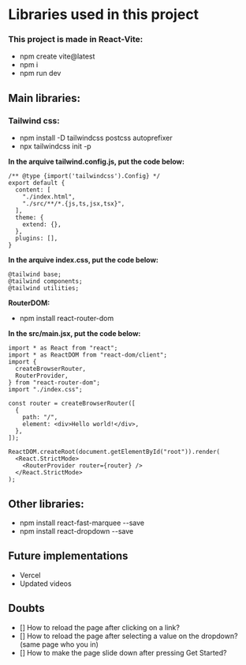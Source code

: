 # Libraries used in this project

### This project is made in React-Vite:
- npm create vite@latest
- npm i
- npm run dev

## Main libraries:

### Tailwind css:
- npm install -D tailwindcss postcss autoprefixer
- npx tailwindcss init -p

**In the arquive tailwind.config.js, put the code below:**

```
/** @type {import('tailwindcss').Config} */
export default {
  content: [
    "./index.html",
    "./src/**/*.{js,ts,jsx,tsx}",
  ],
  theme: {
    extend: {},
  },
  plugins: [],
}
```

**In the arquive index.css, put the code below:**

```
@tailwind base;
@tailwind components;
@tailwind utilities;
```

**RouterDOM:**
- npm install react-router-dom

**In the src/main.jsx, put the code below:**

```
import * as React from "react";
import * as ReactDOM from "react-dom/client";
import {
  createBrowserRouter,
  RouterProvider,
} from "react-router-dom";
import "./index.css";

const router = createBrowserRouter([
  {
    path: "/",
    element: <div>Hello world!</div>,
  },
]);

ReactDOM.createRoot(document.getElementById("root")).render(
  <React.StrictMode>
    <RouterProvider router={router} />
  </React.StrictMode>
);
```

## Other libraries:
- npm install react-fast-marquee --save
- npm install react-dropdown  --save

## Future implementations
- Vercel
- Updated videos

## Doubts
- [] How to reload the page after clicking on a link?
- [] How to reload the page after selecting a value on the dropdown? (same page who you in)
- [] How to make the page slide down after pressing Get Started?